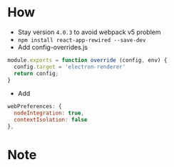 # How
* Stay version `4.0.3` to avoid webpack v5 problem
* `npm install react-app-rewired --save-dev` 
* Add config-overrides.js
```javascript
module.exports = function override (config, env) {
  config.target = 'electron-renderer'
  return config;
}
```

* Add 
```javascript
webPreferences: {
  nodeIntegration: true,
  contextIsolation: false
},
```

# Note

